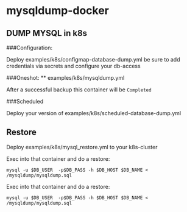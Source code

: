 # mysqldump-docker

## DUMP MYSQL in k8s

###Configuration:

Deploy examples/k8s/configmap-database-dump.yml 
be sure to add credentials via secrets and configure your db-access


###Oneshot:
** examples/k8s/mysqldump.yml 

After a successful backup this container will be `Completed`

###Scheduled 

Deploy your version of examples/k8s/scheduled-database-dump.yml


## Restore

Deploy examples/k8s/mysql_restore.yml to your k8s-cluster

Exec into that container and do a restore:

`mysql -u $DB_USER  -p$DB_PASS -h $DB_HOST $DB_NAME < /mysqldump/mysqldump.sql`

Exec into that container and do a restore:

`mysql -u $DB_USER  -p$DB_PASS -h $DB_HOST $DB_NAME < /mysqldump/mysqldump.sql`
